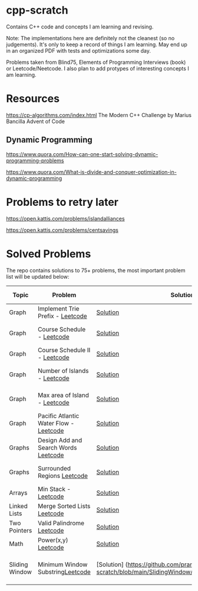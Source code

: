 # cpp-scratch
Contains C++ code and concepts I am learning and revising.

Note: The implementations here are definitely not the cleanest (so no judgements). It's only
to keep a record of things I am learning. May end up in an organized PDF with tests
and optimizations some day.

Problems taken from Blind75, Elements of Programming Interviews (book) or Leetcode/Neetcode.
I also plan to add protypes of interesting concepts I am learning.

# Resources
https://cp-algorithms.com/index.html
The Modern C++ Challenge by Marius Bancilla
Advent of Code 

## Dynamic Programming
https://www.quora.com/How-can-one-start-solving-dynamic-programming-problems

https://www.quora.com/What-is-divide-and-conquer-optimization-in-dynamic-programming

# Problems to retry later
https://open.kattis.com/problems/islandalliances

https://open.kattis.com/problems/centsavings

# Solved Problems
The repo contains solutions to 75+ problems, the most important problem list will be updated below: 

| Topic | Problem                                                                                       | Solution Link                                                                                 | Solution Approach                       |
|-------|-----------------------------------------------------------------------------------------------|-----------------------------------------------------------------------------------------------|-----------------------------------------|
| Graph | Implement Trie Prefix - [Leetcode](https://leetcode.com/problems/implement-trie-prefix-tree/) | [Solution](https://github.com/pranav656/cpp-scratch/blob/main/Graphs/ImplementTrie.cpp)       | Standard Trie implementation            |
| Graph | Course Schedule - [Leetcode](https://leetcode.com/problems/course-schedule/description/)      | [Solution](https://github.com/pranav656/cpp-scratch/blob/main/Graphs/CourseSchedule.cpp)      | Cycle Detection in a graph              |
| Graph | Course Schedule II - [Leetcode](https://leetcode.com/problems/course-schedule-ii/)            | [Solution](https://github.com/pranav656/cpp-scratch/blob/main/Graphs/CourseScheduleII.cpp)    | Topological Sort with DFS               |
| Graph | Number of Islands - [Leetcode](https://leetcode.com/problems/number-of-islands/)              | [Solution](https://github.com/pranav656/cpp-scratch/blob/main/Graphs/NumberOfIslands.cpp)     | DFS - Number of connected components  |
| Graph | Max area of Island - [Leetcode](https://leetcode.com/problems/max-area-of-island/)            | [Solution](https://github.com/pranav656/cpp-scratch/blob/main/Graphs/MaxAreaofIsland.cpp)     | DFS - Number of connected components |
| Graph | Pacific Atlantic Water Flow - [Leetcode](https://leetcode.com/problems/pacific-atlantic-water-flow/) | [Solution](https://github.com/pranav656/cpp-scratch/blob/main/Graphs/PacificAtlanticWaterflow.cpp) | DFS - Find reachable nodes |
| Graphs | Design Add and Search Words [Leetcode](https://leetcode.com/problems/design-add-and-search-words-data-structure) | [Solution](https://github.com/pranav656/cpp-scratch/blob/main/Graphs/DesignAddAndSearchWords.cpp) | Trie word search implementation |
| Graphs |Surrounded Regions [Leetcode](https://leetcode.com/problems/surrounded-regions) | [Solution](https://github.com/pranav656/cpp-scratch/blob/main/Graphs/SurroundedRegions.cpp) | Find path to edges through DFS |
| Arrays | Min Stack - [Leetcode](https://leetcode.com/problems/min-stack/) | [Solution](https://github.com/pranav656/cpp-scratch/blob/main/Arrays/MinStack.cpp) | Track min val in stack |
| Linked Lists | Merge Sorted Lists [Leetcode](https://leetcode.com/problems/merge-two-sorted-lists/) | [Solution](https://github.com/pranav656/cpp-scratch/blob/main/LinkedList/MergeSortedLists.cpp) | Merge during traversal |
| Two Pointers | Valid Palindrome [Leetcode](https://leetcode.com/problems/valid-palindrome) | [Solution](https://github.com/pranav656/cpp-scratch/blob/main/TwoPointer/ValidPalindrome.cpp) | Two pointer comparison |
| Math | Power(x,y) [Leetcode](https://leetcode.com/problems/powx-n) | [Solution](https://github.com/pranav656/cpp-scratch/blob/main/Math/powerxy.cpp) | recursively find the power |
| Sliding Window | Minimum Window Substring[Leetcode](https://leetcode.com/problems/minimum-window-substring/description/) | [Solution] (https://github.com/pranav656/cpp-scratch/blob/main/SlidingWindow/MinimumWindowSubString.cpp) | Sliding Window keeping track of matches |
